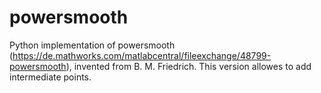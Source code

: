 # powersmooth
Python implementation of powersmooth (https://de.mathworks.com/matlabcentral/fileexchange/48799-powersmooth), invented from B. M. Friedrich.
This version allowes to add intermediate points.
